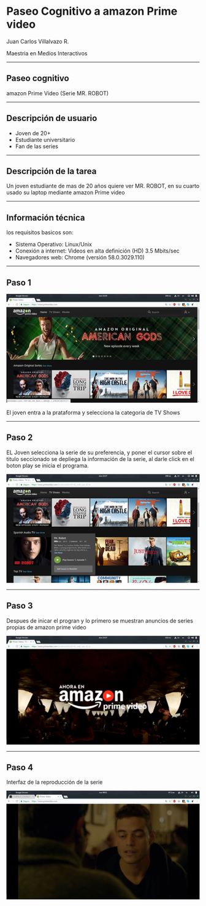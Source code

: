 # Paseo Cognitivo a amazon Prime video

Juan Carlos Villalvazo R.

Maestria en Medios Interactivos

---
## Paseo cognitivo

amazon Prime Video
(Serie MR. ROBOT)

---

## Descripción de usuario

* Joven de 20+
* Estudiante universitario
* Fan de las series

---

## Descripción de la tarea

Un joven estudiante de mas de 20 años quiere ver MR. ROBOT, en su cuarto usado su laptop mediante amazon Prime video

---
## Información técnica

los requisitos basicos son:

* Sistema Operativo: Linux/Unix
* Conexión a internet: Videos en alta definición (HD) 3.5 Mbits/sec
* Navegadores web: Chrome (versión 58.0.3029.110)

---

## Paso 1

![Image1](images/Imagen3.png)

El joven entra a la prataforma y selecciona la categoria de TV Shows

***

## Paso 2

EL Joven selecciona la serie de su preferencia, y poner el cursor sobre el titulo seccionado se depliega la información de la serie, al darle click en el boton play se inicia el programa.

![Image1](images/Imagen4.png)

***

## Paso 3

Despues de inicar el progran y lo primero se muestran anuncios de series propias de amazon prime video

![Image1](images/Imagen5.png)

---

## Paso 4

Interfaz de la reproducción de la serie

![Image1](images/Imagen6.png)
